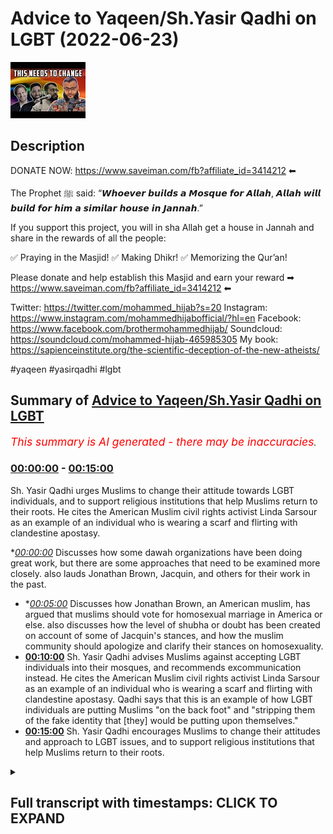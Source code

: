 # Advice to Yaqeen/Sh.Yasir Qadhi on LGBT (2022-06-23)

![alt Advice to Yaqeen/Sh.Yasir Qadhi on LGBT](i3VL7t5kt54.jpg "Advice to Yaqeen/Sh.Yasir Qadhi on LGBT")

## Description

DONATE NOW: https://www.saveiman.com/fb?affiliate_id=3414212 ⬅

The Prophet ﷺ said: “𝙒𝙝𝙤𝙚𝙫𝙚𝙧 𝙗𝙪𝙞𝙡𝙙𝙨 𝙖 𝙈𝙤𝙨𝙦𝙪𝙚 𝙛𝙤𝙧 𝘼𝙡𝙡𝙖𝙝, 𝘼𝙡𝙡𝙖𝙝 𝙬𝙞𝙡𝙡 𝙗𝙪𝙞𝙡𝙙 𝙛𝙤𝙧 𝙝𝙞𝙢 𝙖 𝙨𝙞𝙢𝙞𝙡𝙖𝙧 𝙝𝙤𝙪𝙨𝙚 𝙞𝙣 𝙅𝙖𝙣𝙣𝙖𝙝.”

If you support this project, you will in sha Allah get a house in Jannah and share in the rewards of all the people:

✅ Praying in the Masjid!
✅ Making Dhikr!
✅ Memorizing the Qur’an!

Please donate and help establish this Masjid and earn your reward ➡ https://www.saveiman.com/fb?affiliate_id=3414212 ⬅

Twitter: https://twitter.com/mohammed_hijab?s=20
Instagram: https://www.instagram.com/mohammedhijabofficial/?hl=en
Facebook: https://www.facebook.com/brothermohammedhijab/
Soundcloud: https://soundcloud.com/mohammed-hijab-465985305
My book: https://sapienceinstitute.org/the-scientific-deception-of-the-new-atheists/

#yaqeen #yasirqadhi #lgbt

## Summary of [Advice to Yaqeen/Sh.Yasir Qadhi on LGBT](https://www.youtube.com/watch?v=i3VL7t5kt54)


*<span style="color:red; font-size:125%">This summary is AI generated - there may be inaccuracies</span>. [](/)*

### [00:00:00](https://www.youtube.com/watch?v=i3VL7t5kt54&t=0) - [00:15:00](https://www.youtube.com/watch?v=i3VL7t5kt54&t=900)

Sh. Yasir Qadhi urges Muslims to change their attitude towards LGBT individuals, and to support religious institutions that help Muslims return to their roots. He cites the American Muslim civil rights activist Linda Sarsour as an example of an individual who is wearing a  scarf and flirting with clandestine apostasy.

**[00:00:00](https://www.youtube.com/watch?v=i3VL7t5kt54&t=0)* Discusses how some dawah organizations have been doing great work, but there are some approaches that need to be examined more closely. also lauds Jonathan Brown, Jacquin, and others for their work in the past.
* **[00:05:00](https://www.youtube.com/watch?v=i3VL7t5kt54&t=300)* Discusses how Jonathan Brown, an American muslim, has argued that muslims should vote for homosexual marriage in America or else. also discusses how the level of shubha or doubt has been created on account of some of Jacquin's stances, and how the muslim community should apologize and clarify their stances on homosexuality.
* **[00:10:00](https://www.youtube.com/watch?v=i3VL7t5kt54&t=600)** Sh. Yasir Qadhi advises Muslims against accepting LGBT individuals into their mosques, and recommends excommunication instead. He cites the American Muslim civil rights activist Linda Sarsour as an example of an individual who is wearing a  scarf and flirting with clandestine apostasy. Qadhi says that this is an example of how LGBT individuals are putting Muslims "on the back foot" and "stripping them of the fake identity that [they] would be putting upon themselves."
* **[00:15:00](https://www.youtube.com/watch?v=i3VL7t5kt54&t=900)** Sh. Yasir Qadhi encourages Muslims to change their attitudes and approach to LGBT issues, and to support religious institutions that help Muslims return to their roots.

<details><summary><h2>Full transcript with timestamps: CLICK TO EXPAND</h2></summary>

[0:00:00](https://youtu.be/i3VL7t5kt54?t=0) hey you are you wasting your time on  
[0:00:02](https://youtu.be/i3VL7t5kt54?t=2) social media again your brothers and  
[0:00:04](https://youtu.be/i3VL7t5kt54?t=4) sisters in islam net from norway are  
[0:00:06](https://youtu.be/i3VL7t5kt54?t=6) establishing a masjid a tawa center  
[0:00:10](https://youtu.be/i3VL7t5kt54?t=10) establishing a masjid to convey the  
[0:00:11](https://youtu.be/i3VL7t5kt54?t=11) message of islam is one of the best  
[0:00:14](https://youtu.be/i3VL7t5kt54?t=14) deeds a muslim can do there's a huge  
[0:00:17](https://youtu.be/i3VL7t5kt54?t=17) need for it in norway you know this and  
[0:00:18](https://youtu.be/i3VL7t5kt54?t=18) i know this so that makes the reward  
[0:00:21](https://youtu.be/i3VL7t5kt54?t=21) even greater so give generously and  
[0:00:24](https://youtu.be/i3VL7t5kt54?t=24) allah azzawajal will give you even more  
[0:00:28](https://youtu.be/i3VL7t5kt54?t=28) [Music]  
[0:00:36](https://youtu.be/i3VL7t5kt54?t=36) this is a follow-up video from one that  
[0:00:38](https://youtu.be/i3VL7t5kt54?t=38) i've done before about issues relating  
[0:00:40](https://youtu.be/i3VL7t5kt54?t=40) to lgbtq  
[0:00:42](https://youtu.be/i3VL7t5kt54?t=42) especially pertaining to the muslim  
[0:00:43](https://youtu.be/i3VL7t5kt54?t=43) community the tradition is muslim oh you  
[0:00:45](https://youtu.be/i3VL7t5kt54?t=45) just call it the muslim community and in  
[0:00:48](https://youtu.be/i3VL7t5kt54?t=48) the previous video that i made i was  
[0:00:50](https://youtu.be/i3VL7t5kt54?t=50) speaking particularly about some  
[0:00:51](https://youtu.be/i3VL7t5kt54?t=51) approaches of  
[0:00:52](https://youtu.be/i3VL7t5kt54?t=52) uh some dawah organizations  
[0:00:55](https://youtu.be/i3VL7t5kt54?t=55) um i mentioned ikna i mentioned yakreen  
[0:00:57](https://youtu.be/i3VL7t5kt54?t=57) i mentioned some figures  
[0:00:59](https://youtu.be/i3VL7t5kt54?t=59) of dawah like  
[0:01:02](https://youtu.be/i3VL7t5kt54?t=62) dr jonathan brown and other individuals  
[0:01:05](https://youtu.be/i3VL7t5kt54?t=65) who are i would consider big players in  
[0:01:07](https://youtu.be/i3VL7t5kt54?t=67) the tawa at least or in the public  
[0:01:09](https://youtu.be/i3VL7t5kt54?t=69) discourse and rightfully so because they  
[0:01:11](https://youtu.be/i3VL7t5kt54?t=71) have made many contributions which some  
[0:01:14](https://youtu.be/i3VL7t5kt54?t=74) of their detractors  
[0:01:15](https://youtu.be/i3VL7t5kt54?t=75) will never be able to make let alone  
[0:01:17](https://youtu.be/i3VL7t5kt54?t=77) have made in the past for example  
[0:01:19](https://youtu.be/i3VL7t5kt54?t=79) yesterday has done some great work  
[0:01:22](https://youtu.be/i3VL7t5kt54?t=82) especially relating to the seerah that  
[0:01:24](https://youtu.be/i3VL7t5kt54?t=84) he's put up in the english language i  
[0:01:25](https://youtu.be/i3VL7t5kt54?t=85) think i don't think  
[0:01:26](https://youtu.be/i3VL7t5kt54?t=86) almost anyone has done anything like  
[0:01:28](https://youtu.be/i3VL7t5kt54?t=88) that in terms of the effort and the  
[0:01:30](https://youtu.be/i3VL7t5kt54?t=90) output that was put into that and the  
[0:01:32](https://youtu.be/i3VL7t5kt54?t=92) originality and the  
[0:01:33](https://youtu.be/i3VL7t5kt54?t=93) research that must have been put into  
[0:01:35](https://youtu.be/i3VL7t5kt54?t=95) such a thing  
[0:01:36](https://youtu.be/i3VL7t5kt54?t=96) likewise  
[0:01:38](https://youtu.be/i3VL7t5kt54?t=98) he's done really great work and when it  
[0:01:40](https://youtu.be/i3VL7t5kt54?t=100) comes to the production quality of some  
[0:01:42](https://youtu.be/i3VL7t5kt54?t=102) of the things that have come up from  
[0:01:42](https://youtu.be/i3VL7t5kt54?t=102) japan i think everyone agrees that it's  
[0:01:44](https://youtu.be/i3VL7t5kt54?t=104) really brilliant and excellent and when  
[0:01:46](https://youtu.be/i3VL7t5kt54?t=106) he comes and  
[0:01:48](https://youtu.be/i3VL7t5kt54?t=108) speaks especially when he storytells and  
[0:01:50](https://youtu.be/i3VL7t5kt54?t=110) i have to say it's really really like  
[0:01:52](https://youtu.be/i3VL7t5kt54?t=112) inspirational the way he speaks about  
[0:01:54](https://youtu.be/i3VL7t5kt54?t=114) some of the prophets of the past and  
[0:01:56](https://youtu.be/i3VL7t5kt54?t=116) some of the companions of the past  
[0:01:57](https://youtu.be/i3VL7t5kt54?t=117) masha'allah is really it's excellent and  
[0:01:59](https://youtu.be/i3VL7t5kt54?t=119) jonathan brown an excellent a star a  
[0:02:02](https://youtu.be/i3VL7t5kt54?t=122) great academic who's done some really  
[0:02:04](https://youtu.be/i3VL7t5kt54?t=124) great work in the past and i think a lot  
[0:02:05](https://youtu.be/i3VL7t5kt54?t=125) of the detractors that do attack these  
[0:02:07](https://youtu.be/i3VL7t5kt54?t=127) people may have perverse intentions  
[0:02:09](https://youtu.be/i3VL7t5kt54?t=129) quite frankly i mean  
[0:02:11](https://youtu.be/i3VL7t5kt54?t=131) and  
[0:02:12](https://youtu.be/i3VL7t5kt54?t=132) i will repeat will not in the future  
[0:02:15](https://youtu.be/i3VL7t5kt54?t=135) let alone have in the past be able to  
[0:02:17](https://youtu.be/i3VL7t5kt54?t=137) produce anything like what these  
[0:02:19](https://youtu.be/i3VL7t5kt54?t=139) individuals have produced in terms of  
[0:02:21](https://youtu.be/i3VL7t5kt54?t=141) their contribution to the islamic  
[0:02:22](https://youtu.be/i3VL7t5kt54?t=142) discourse for the muslim people  
[0:02:25](https://youtu.be/i3VL7t5kt54?t=145) so we have benefited from that and i  
[0:02:26](https://youtu.be/i3VL7t5kt54?t=146) think it's important to start with that  
[0:02:28](https://youtu.be/i3VL7t5kt54?t=148) kind of recognition because these people  
[0:02:30](https://youtu.be/i3VL7t5kt54?t=150) have been in the dawa and in the public  
[0:02:32](https://youtu.be/i3VL7t5kt54?t=152) space much longer than we have and we  
[0:02:35](https://youtu.be/i3VL7t5kt54?t=155) uh you know have benefited i have  
[0:02:36](https://youtu.be/i3VL7t5kt54?t=156) personally benefited so much from all  
[0:02:39](https://youtu.be/i3VL7t5kt54?t=159) three individuals i must say  
[0:02:41](https://youtu.be/i3VL7t5kt54?t=161) and so i don't want anyone to think  
[0:02:43](https://youtu.be/i3VL7t5kt54?t=163) that this is trying to you know cancel  
[0:02:46](https://youtu.be/i3VL7t5kt54?t=166) them or something like this and  
[0:02:47](https://youtu.be/i3VL7t5kt54?t=167) what do we gain from that they're our  
[0:02:49](https://youtu.be/i3VL7t5kt54?t=169) friends we have a good personal  
[0:02:50](https://youtu.be/i3VL7t5kt54?t=170) relationship with them i've spoken to  
[0:02:52](https://youtu.be/i3VL7t5kt54?t=172) yesterday twice we've done two podcasts  
[0:02:55](https://youtu.be/i3VL7t5kt54?t=175) together jonathan brown has done a  
[0:02:56](https://youtu.be/i3VL7t5kt54?t=176) podcast with him we have a good personal  
[0:02:58](https://youtu.be/i3VL7t5kt54?t=178) relationship there's no need or reason  
[0:03:00](https://youtu.be/i3VL7t5kt54?t=180) or personal gain that i get from this at  
[0:03:02](https://youtu.be/i3VL7t5kt54?t=182) all  
[0:03:04](https://youtu.be/i3VL7t5kt54?t=184) at all the second thing i'll say is  
[0:03:07](https://youtu.be/i3VL7t5kt54?t=187) they've done great work and they  
[0:03:08](https://youtu.be/i3VL7t5kt54?t=188) continue to do great work and we don't  
[0:03:09](https://youtu.be/i3VL7t5kt54?t=189) want to disturb that great work  
[0:03:12](https://youtu.be/i3VL7t5kt54?t=192) not having said all that  
[0:03:14](https://youtu.be/i3VL7t5kt54?t=194) what i will say is this  
[0:03:16](https://youtu.be/i3VL7t5kt54?t=196) there are some approaches which need to  
[0:03:18](https://youtu.be/i3VL7t5kt54?t=198) be examined okay there are some  
[0:03:20](https://youtu.be/i3VL7t5kt54?t=200) approaches that need to be examined now  
[0:03:21](https://youtu.be/i3VL7t5kt54?t=201) recently i was very encouraged to find  
[0:03:24](https://youtu.be/i3VL7t5kt54?t=204) that after i done my first video  
[0:03:27](https://youtu.be/i3VL7t5kt54?t=207) that jacquin actually done a webinar  
[0:03:30](https://youtu.be/i3VL7t5kt54?t=210) uh  
[0:03:32](https://youtu.be/i3VL7t5kt54?t=212) sorry they've done webinar we are  
[0:03:33](https://youtu.be/i3VL7t5kt54?t=213) cleaned on a webinar  
[0:03:35](https://youtu.be/i3VL7t5kt54?t=215) on lgbtq uh issues i think that was the  
[0:03:38](https://youtu.be/i3VL7t5kt54?t=218) name of the webinar and they did clarify  
[0:03:41](https://youtu.be/i3VL7t5kt54?t=221) a lot a lot of things they clarified the  
[0:03:43](https://youtu.be/i3VL7t5kt54?t=223) ah cam of same-sex relationships and so  
[0:03:46](https://youtu.be/i3VL7t5kt54?t=226) on and i was very encouraged to see this  
[0:03:48](https://youtu.be/i3VL7t5kt54?t=228) uh clarification and unhappy and really  
[0:03:52](https://youtu.be/i3VL7t5kt54?t=232) i i i salute the the effort and commend  
[0:03:55](https://youtu.be/i3VL7t5kt54?t=235) it uh genuinely i'm not just saying i'm  
[0:03:57](https://youtu.be/i3VL7t5kt54?t=237) not just saying that and even  
[0:03:59](https://youtu.be/i3VL7t5kt54?t=239) came out and made a video about  
[0:04:00](https://youtu.be/i3VL7t5kt54?t=240) transgenderism and the fetus on on that  
[0:04:03](https://youtu.be/i3VL7t5kt54?t=243) and so on and honestly i really  
[0:04:06](https://youtu.be/i3VL7t5kt54?t=246) appreciate the self-reflective nature of  
[0:04:09](https://youtu.be/i3VL7t5kt54?t=249) the institute that you've been able to  
[0:04:10](https://youtu.be/i3VL7t5kt54?t=250) do all that kind of thing  
[0:04:12](https://youtu.be/i3VL7t5kt54?t=252) but what i will say is this  
[0:04:15](https://youtu.be/i3VL7t5kt54?t=255) the level of clarification there's a  
[0:04:17](https://youtu.be/i3VL7t5kt54?t=257) question i have to you  
[0:04:19](https://youtu.be/i3VL7t5kt54?t=259) is the level of clarification  
[0:04:23](https://youtu.be/i3VL7t5kt54?t=263) in line or commensurate with the level  
[0:04:26](https://youtu.be/i3VL7t5kt54?t=266) of  
[0:04:26](https://youtu.be/i3VL7t5kt54?t=266) doubt or shubha that has been created  
[0:04:28](https://youtu.be/i3VL7t5kt54?t=268) this is a question for me to you is the  
[0:04:31](https://youtu.be/i3VL7t5kt54?t=271) level of clarification that has been  
[0:04:32](https://youtu.be/i3VL7t5kt54?t=272) provided  
[0:04:33](https://youtu.be/i3VL7t5kt54?t=273) commensurate  
[0:04:34](https://youtu.be/i3VL7t5kt54?t=274) or  
[0:04:36](https://youtu.be/i3VL7t5kt54?t=276) with the level of subha that has been  
[0:04:37](https://youtu.be/i3VL7t5kt54?t=277) created now you may ask why should there  
[0:04:40](https://youtu.be/i3VL7t5kt54?t=280) be such a subha when we have  
[0:04:42](https://youtu.be/i3VL7t5kt54?t=282) consistently made  
[0:04:44](https://youtu.be/i3VL7t5kt54?t=284) you know our points clear on the ham of  
[0:04:46](https://youtu.be/i3VL7t5kt54?t=286) same-sex relationships i'll tell you why  
[0:04:49](https://youtu.be/i3VL7t5kt54?t=289) and since i've had these  
[0:04:50](https://youtu.be/i3VL7t5kt54?t=290) conversations online public  
[0:04:52](https://youtu.be/i3VL7t5kt54?t=292) conversations which are which are on the  
[0:04:54](https://youtu.be/i3VL7t5kt54?t=294) public record which people can watch  
[0:04:56](https://youtu.be/i3VL7t5kt54?t=296) i'll give you three examples of it in  
[0:04:59](https://youtu.be/i3VL7t5kt54?t=299) fact  
[0:05:00](https://youtu.be/i3VL7t5kt54?t=300) the level of shubha or doubt has been  
[0:05:02](https://youtu.be/i3VL7t5kt54?t=302) created on account  
[0:05:04](https://youtu.be/i3VL7t5kt54?t=304) of some of the stances that jacquin have  
[0:05:06](https://youtu.be/i3VL7t5kt54?t=306) taken  
[0:05:07](https://youtu.be/i3VL7t5kt54?t=307) for example jonathan brown made an  
[0:05:10](https://youtu.be/i3VL7t5kt54?t=310) article  
[0:05:11](https://youtu.be/i3VL7t5kt54?t=311) or has written an article that was then  
[0:05:13](https://youtu.be/i3VL7t5kt54?t=313) put onto jaquin which argued for the  
[0:05:16](https://youtu.be/i3VL7t5kt54?t=316) case of us supporting as the muslim  
[0:05:18](https://youtu.be/i3VL7t5kt54?t=318) community same-sex marriage  
[0:05:20](https://youtu.be/i3VL7t5kt54?t=320) now he says it wasn't an islamic case  
[0:05:22](https://youtu.be/i3VL7t5kt54?t=322) and he put so many caveats it wasn't  
[0:05:25](https://youtu.be/i3VL7t5kt54?t=325) quid pro quo and it wasn't this and so  
[0:05:27](https://youtu.be/i3VL7t5kt54?t=327) on  
[0:05:28](https://youtu.be/i3VL7t5kt54?t=328) nevertheless  
[0:05:29](https://youtu.be/i3VL7t5kt54?t=329) it was an article that argued that  
[0:05:31](https://youtu.be/i3VL7t5kt54?t=331) muslim people should vote for homosexual  
[0:05:35](https://youtu.be/i3VL7t5kt54?t=335) marriage in america or maybe elsewhere  
[0:05:37](https://youtu.be/i3VL7t5kt54?t=337) okay  
[0:05:39](https://youtu.be/i3VL7t5kt54?t=339) and it was on a  
[0:05:41](https://youtu.be/i3VL7t5kt54?t=341) website of an organization which was  
[0:05:43](https://youtu.be/i3VL7t5kt54?t=343) meant to represent the interests of the  
[0:05:45](https://youtu.be/i3VL7t5kt54?t=345) muslim people and it was really  
[0:05:47](https://youtu.be/i3VL7t5kt54?t=347) an apolo it is really an apologetic  
[0:05:49](https://youtu.be/i3VL7t5kt54?t=349) organization which was meant to deal  
[0:05:51](https://youtu.be/i3VL7t5kt54?t=351) with the doubts of the people  
[0:05:53](https://youtu.be/i3VL7t5kt54?t=353) if it is a political  
[0:05:55](https://youtu.be/i3VL7t5kt54?t=355) article what is it doing  
[0:05:57](https://youtu.be/i3VL7t5kt54?t=357) on  
[0:05:58](https://youtu.be/i3VL7t5kt54?t=358) an islamic website  
[0:06:01](https://youtu.be/i3VL7t5kt54?t=361) isn't that shopper that is being created  
[0:06:04](https://youtu.be/i3VL7t5kt54?t=364) so the question now which begs itself  
[0:06:07](https://youtu.be/i3VL7t5kt54?t=367) is  
[0:06:08](https://youtu.be/i3VL7t5kt54?t=368) can muslim people support such a thing  
[0:06:09](https://youtu.be/i3VL7t5kt54?t=369) which is antithetical to their own  
[0:06:11](https://youtu.be/i3VL7t5kt54?t=371) beliefs are you telling me that such a  
[0:06:12](https://youtu.be/i3VL7t5kt54?t=372) thing was not a supper it was a supper  
[0:06:15](https://youtu.be/i3VL7t5kt54?t=375) and the evidence of that  
[0:06:16](https://youtu.be/i3VL7t5kt54?t=376) is that it was removed subsequently  
[0:06:19](https://youtu.be/i3VL7t5kt54?t=379) after these discussions were had in the  
[0:06:21](https://youtu.be/i3VL7t5kt54?t=381) public sphere after we had him on the mh  
[0:06:23](https://youtu.be/i3VL7t5kt54?t=383) podcast after the muslim community  
[0:06:25](https://youtu.be/i3VL7t5kt54?t=385) wasn't buying quite frankly the series  
[0:06:27](https://youtu.be/i3VL7t5kt54?t=387) of justifications that jonathan brown  
[0:06:29](https://youtu.be/i3VL7t5kt54?t=389) has put forward  
[0:06:31](https://youtu.be/i3VL7t5kt54?t=391) it was removed but was removed without  
[0:06:33](https://youtu.be/i3VL7t5kt54?t=393) clarification  
[0:06:35](https://youtu.be/i3VL7t5kt54?t=395) it was removed without consolation it  
[0:06:37](https://youtu.be/i3VL7t5kt54?t=397) was removed without retraction formal  
[0:06:39](https://youtu.be/i3VL7t5kt54?t=399) retraction it was just  
[0:06:41](https://youtu.be/i3VL7t5kt54?t=401) inconsequent conspicuously removed  
[0:06:44](https://youtu.be/i3VL7t5kt54?t=404) and is that enough is that sufficient  
[0:06:46](https://youtu.be/i3VL7t5kt54?t=406) for the muslim community i i say no it's  
[0:06:49](https://youtu.be/i3VL7t5kt54?t=409) not enough after you've done something  
[0:06:51](https://youtu.be/i3VL7t5kt54?t=411) like that which no muslim scholar in the  
[0:06:52](https://youtu.be/i3VL7t5kt54?t=412) history of islam has argued  
[0:06:55](https://youtu.be/i3VL7t5kt54?t=415) you make an argument that no  
[0:06:57](https://youtu.be/i3VL7t5kt54?t=417) precedent has been given for  
[0:06:59](https://youtu.be/i3VL7t5kt54?t=419) jurisprudentially  
[0:07:01](https://youtu.be/i3VL7t5kt54?t=421) and then you just remove it and then no  
[0:07:03](https://youtu.be/i3VL7t5kt54?t=423) clarification is given i think that is  
[0:07:05](https://youtu.be/i3VL7t5kt54?t=425) quite frankly not fair on the muslim  
[0:07:07](https://youtu.be/i3VL7t5kt54?t=427) community  
[0:07:09](https://youtu.be/i3VL7t5kt54?t=429) a second example is there's an entire  
[0:07:11](https://youtu.be/i3VL7t5kt54?t=431) framework that  
[0:07:12](https://youtu.be/i3VL7t5kt54?t=432) man has put forward on fruitful  
[0:07:14](https://youtu.be/i3VL7t5kt54?t=434) coalition building he calls it and it's  
[0:07:16](https://youtu.be/i3VL7t5kt54?t=436) still up there now and he's got levels  
[0:07:19](https://youtu.be/i3VL7t5kt54?t=439) of it and we're seeing almost  
[0:07:21](https://youtu.be/i3VL7t5kt54?t=441) you know shake hands and hold hands and  
[0:07:23](https://youtu.be/i3VL7t5kt54?t=443) so on with members of the lgbtq  
[0:07:26](https://youtu.be/i3VL7t5kt54?t=446) community  
[0:07:27](https://youtu.be/i3VL7t5kt54?t=447) walking in the parades and doing these  
[0:07:29](https://youtu.be/i3VL7t5kt54?t=449) practices and rituals and all these kind  
[0:07:30](https://youtu.be/i3VL7t5kt54?t=450) of things which has been refuted for and  
[0:07:32](https://youtu.be/i3VL7t5kt54?t=452) rightfully so quite frankly  
[0:07:35](https://youtu.be/i3VL7t5kt54?t=455) and then  
[0:07:37](https://youtu.be/i3VL7t5kt54?t=457) where is i mean is the level of  
[0:07:39](https://youtu.be/i3VL7t5kt54?t=459) apology and the level of clarification  
[0:07:41](https://youtu.be/i3VL7t5kt54?t=461) was it  
[0:07:43](https://youtu.be/i3VL7t5kt54?t=463) was it in line with that you have to ask  
[0:07:45](https://youtu.be/i3VL7t5kt54?t=465) yourself that question you have to ask  
[0:07:47](https://youtu.be/i3VL7t5kt54?t=467) yourself that question  
[0:07:49](https://youtu.be/i3VL7t5kt54?t=469) secondly  
[0:07:50](https://youtu.be/i3VL7t5kt54?t=470) why is it the case that the only  
[0:07:53](https://youtu.be/i3VL7t5kt54?t=473) relationship that the big players of  
[0:07:56](https://youtu.be/i3VL7t5kt54?t=476) american da'wah have had with  
[0:07:58](https://youtu.be/i3VL7t5kt54?t=478) homosexuals is one where they're a  
[0:08:01](https://youtu.be/i3VL7t5kt54?t=481) either on the back foot or b trying to  
[0:08:03](https://youtu.be/i3VL7t5kt54?t=483) build coalitions is this really the  
[0:08:05](https://youtu.be/i3VL7t5kt54?t=485) quranic model  
[0:08:08](https://youtu.be/i3VL7t5kt54?t=488) well it's not  
[0:08:20](https://youtu.be/i3VL7t5kt54?t=500) is that we the only thing the muslims  
[0:08:22](https://youtu.be/i3VL7t5kt54?t=502) are doing with  
[0:08:23](https://youtu.be/i3VL7t5kt54?t=503) individuals who are self-proclaimed  
[0:08:26](https://youtu.be/i3VL7t5kt54?t=506) happily homosexuals is this  
[0:08:31](https://youtu.be/i3VL7t5kt54?t=511) i don't think you'd sorry to say i'm  
[0:08:32](https://youtu.be/i3VL7t5kt54?t=512) sorry i'm so sorry i don't think you  
[0:08:34](https://youtu.be/i3VL7t5kt54?t=514) would endorse that in the least  
[0:08:37](https://youtu.be/i3VL7t5kt54?t=517) why have you never given doubt why have  
[0:08:38](https://youtu.be/i3VL7t5kt54?t=518) we never seen any of you give dawah  
[0:08:41](https://youtu.be/i3VL7t5kt54?t=521) to individuals who are exhibiting this  
[0:08:43](https://youtu.be/i3VL7t5kt54?t=523) feeling  
[0:08:44](https://youtu.be/i3VL7t5kt54?t=524) from the non-muslim community  
[0:08:46](https://youtu.be/i3VL7t5kt54?t=526) true relationship building  
[0:08:50](https://youtu.be/i3VL7t5kt54?t=530) is not having a phony relationship based  
[0:08:52](https://youtu.be/i3VL7t5kt54?t=532) on disingenuous beliefs  
[0:08:56](https://youtu.be/i3VL7t5kt54?t=536) or that you try and put the elephant  
[0:08:57](https://youtu.be/i3VL7t5kt54?t=537) under the carpet or something  
[0:09:00](https://youtu.be/i3VL7t5kt54?t=540) no  
[0:09:01](https://youtu.be/i3VL7t5kt54?t=541) true relationship building is where you  
[0:09:03](https://youtu.be/i3VL7t5kt54?t=543) agree to disagree  
[0:09:05](https://youtu.be/i3VL7t5kt54?t=545) that is why  
[0:09:06](https://youtu.be/i3VL7t5kt54?t=546) the homosexual community some of which  
[0:09:09](https://youtu.be/i3VL7t5kt54?t=549) they have no problem with me  
[0:09:10](https://youtu.be/i3VL7t5kt54?t=550) it's all for the public record to see  
[0:09:12](https://youtu.be/i3VL7t5kt54?t=552) i've had conversations with them in the  
[0:09:14](https://youtu.be/i3VL7t5kt54?t=554) public space  
[0:09:15](https://youtu.be/i3VL7t5kt54?t=555) and after i've explained to them my  
[0:09:18](https://youtu.be/i3VL7t5kt54?t=558) entire ethos and my all my beliefs  
[0:09:21](https://youtu.be/i3VL7t5kt54?t=561) it's still agreed to disagree and it's  
[0:09:22](https://youtu.be/i3VL7t5kt54?t=562) actually happy days because there is  
[0:09:24](https://youtu.be/i3VL7t5kt54?t=564) tolerance in that community i mean it's  
[0:09:25](https://youtu.be/i3VL7t5kt54?t=565) not like they're completely intolerant  
[0:09:26](https://youtu.be/i3VL7t5kt54?t=566) to the muslim people do you have such  
[0:09:29](https://youtu.be/i3VL7t5kt54?t=569) uh maybe  
[0:09:30](https://youtu.be/i3VL7t5kt54?t=570) fear that they'll you'll be rejected by  
[0:09:32](https://youtu.be/i3VL7t5kt54?t=572) them that you cannot even engage with  
[0:09:34](https://youtu.be/i3VL7t5kt54?t=574) them in a positive manner telling them  
[0:09:35](https://youtu.be/i3VL7t5kt54?t=575) what islam is  
[0:09:37](https://youtu.be/i3VL7t5kt54?t=577) why have we not seen one  
[0:09:40](https://youtu.be/i3VL7t5kt54?t=580) single video  
[0:09:42](https://youtu.be/i3VL7t5kt54?t=582) or something on the public record where  
[0:09:44](https://youtu.be/i3VL7t5kt54?t=584) you are challenging the beliefs  
[0:09:46](https://youtu.be/i3VL7t5kt54?t=586) and the stances and the practices of  
[0:09:48](https://youtu.be/i3VL7t5kt54?t=588) those individuals who we call brothers  
[0:09:51](https://youtu.be/i3VL7t5kt54?t=591) and sisters in humanity  
[0:09:52](https://youtu.be/i3VL7t5kt54?t=592) if you really want the best for someone  
[0:09:54](https://youtu.be/i3VL7t5kt54?t=594) you share what you think you have with  
[0:09:56](https://youtu.be/i3VL7t5kt54?t=596) them  
[0:09:57](https://youtu.be/i3VL7t5kt54?t=597) it's not it's  
[0:10:00](https://youtu.be/i3VL7t5kt54?t=600) that's the second criticism so this is a  
[0:10:02](https://youtu.be/i3VL7t5kt54?t=602) weak  
[0:10:02](https://youtu.be/i3VL7t5kt54?t=602) approach and this weakness was exhibited  
[0:10:06](https://youtu.be/i3VL7t5kt54?t=606) for all to see  
[0:10:08](https://youtu.be/i3VL7t5kt54?t=608) in the following clip which i found was  
[0:10:11](https://youtu.be/i3VL7t5kt54?t=611) well when i first saw it i was very  
[0:10:13](https://youtu.be/i3VL7t5kt54?t=613) upset and angered on behalf of shaykh  
[0:10:16](https://youtu.be/i3VL7t5kt54?t=616) let's watch let's watch the clip  
[0:10:17](https://youtu.be/i3VL7t5kt54?t=617) together do you see how that's  
[0:10:19](https://youtu.be/i3VL7t5kt54?t=619) problematic for a lot of people  
[0:10:20](https://youtu.be/i3VL7t5kt54?t=620) listening who'll say you say they're  
[0:10:21](https://youtu.be/i3VL7t5kt54?t=621) welcome in your mosque but they're  
[0:10:22](https://youtu.be/i3VL7t5kt54?t=622) welcome as sinners and that  
[0:10:24](https://youtu.be/i3VL7t5kt54?t=624) well it's not it's not our it's not our  
[0:10:27](https://youtu.be/i3VL7t5kt54?t=627) uh job to judge others i'm willing to  
[0:10:29](https://youtu.be/i3VL7t5kt54?t=629) allow them their rights are they willing  
[0:10:31](https://youtu.be/i3VL7t5kt54?t=631) to allow me my rights when you say  
[0:10:32](https://youtu.be/i3VL7t5kt54?t=632) you're willing to allow them their  
[0:10:33](https://youtu.be/i3VL7t5kt54?t=633) rights their political rights  
[0:10:35](https://youtu.be/i3VL7t5kt54?t=635) do you support same-sex marriage i  
[0:10:36](https://youtu.be/i3VL7t5kt54?t=636) support the notion that the american  
[0:10:38](https://youtu.be/i3VL7t5kt54?t=638) government is not in charge of morality  
[0:10:40](https://youtu.be/i3VL7t5kt54?t=640) so you're not opposed to same-sex  
[0:10:42](https://youtu.be/i3VL7t5kt54?t=642) marriage  
[0:10:43](https://youtu.be/i3VL7t5kt54?t=643) politically yes but but morally i i  
[0:10:46](https://youtu.be/i3VL7t5kt54?t=646) don't agree with this so there's a  
[0:10:47](https://youtu.be/i3VL7t5kt54?t=647) there's a difference  
[0:10:48](https://youtu.be/i3VL7t5kt54?t=648) of the land you're not complaining  
[0:10:50](https://youtu.be/i3VL7t5kt54?t=650) do you think  
[0:10:52](https://youtu.be/i3VL7t5kt54?t=652) that  
[0:10:53](https://youtu.be/i3VL7t5kt54?t=653) this is fair  
[0:10:54](https://youtu.be/i3VL7t5kt54?t=654) that a member of the  
[0:10:57](https://youtu.be/i3VL7t5kt54?t=657) so-called scholarly classes  
[0:10:59](https://youtu.be/i3VL7t5kt54?t=659) the high echelons of islamic  
[0:11:01](https://youtu.be/i3VL7t5kt54?t=661) intellectuality  
[0:11:04](https://youtu.be/i3VL7t5kt54?t=664) is put in front of an individual  
[0:11:06](https://youtu.be/i3VL7t5kt54?t=666) actually two of them but let's focus on  
[0:11:08](https://youtu.be/i3VL7t5kt54?t=668) linda  
[0:11:09](https://youtu.be/i3VL7t5kt54?t=669) an individual who is flirting with  
[0:11:12](https://youtu.be/i3VL7t5kt54?t=672) clandestine apostasy  
[0:11:16](https://youtu.be/i3VL7t5kt54?t=676) and that she's putting you on the back  
[0:11:17](https://youtu.be/i3VL7t5kt54?t=677) foot  
[0:11:20](https://youtu.be/i3VL7t5kt54?t=680) well it breaks my heart to see that  
[0:11:23](https://youtu.be/i3VL7t5kt54?t=683) she's putting you on the back foot  
[0:11:25](https://youtu.be/i3VL7t5kt54?t=685) and she's mentioning things which have  
[0:11:27](https://youtu.be/i3VL7t5kt54?t=687) in them the potential for riddha  
[0:11:30](https://youtu.be/i3VL7t5kt54?t=690) apostasy and they're going unchallenged  
[0:11:32](https://youtu.be/i3VL7t5kt54?t=692) this is an individual who's wearing a  
[0:11:34](https://youtu.be/i3VL7t5kt54?t=694) head scarf  
[0:11:35](https://youtu.be/i3VL7t5kt54?t=695) she's in front of a man of deen religion  
[0:11:38](https://youtu.be/i3VL7t5kt54?t=698) and she's saying we basically it's a  
[0:11:40](https://youtu.be/i3VL7t5kt54?t=700) paraphrase that she thinks the cause of  
[0:11:42](https://youtu.be/i3VL7t5kt54?t=702) homosexuality is the same islamic cause  
[0:11:44](https://youtu.be/i3VL7t5kt54?t=704) you put that to linda you're an american  
[0:11:45](https://youtu.be/i3VL7t5kt54?t=705) muslim civil rights activist you  
[0:11:47](https://youtu.be/i3VL7t5kt54?t=707) campaign against islamophobia in favor  
[0:11:49](https://youtu.be/i3VL7t5kt54?t=709) of muslim civil rights but you also  
[0:11:50](https://youtu.be/i3VL7t5kt54?t=710) campaign against homophobia and in favor  
[0:11:53](https://youtu.be/i3VL7t5kt54?t=713) of lgbt rights do you see that as all  
[0:11:55](https://youtu.be/i3VL7t5kt54?t=715) part of the same struggle  
[0:11:57](https://youtu.be/i3VL7t5kt54?t=717) absolutely and i will say this about  
[0:11:58](https://youtu.be/i3VL7t5kt54?t=718) american muslims there has not been any  
[0:12:00](https://youtu.be/i3VL7t5kt54?t=720) coordinated coordinated campaign  
[0:12:02](https://youtu.be/i3VL7t5kt54?t=722) oppositional to the supreme court um  
[0:12:04](https://youtu.be/i3VL7t5kt54?t=724) decision for same-sex marriage and  
[0:12:06](https://youtu.be/i3VL7t5kt54?t=726) you're not correcting that in fact  
[0:12:07](https://youtu.be/i3VL7t5kt54?t=727) you're just revere you're talking about  
[0:12:09](https://youtu.be/i3VL7t5kt54?t=729) your own track record and defending  
[0:12:10](https://youtu.be/i3VL7t5kt54?t=730) yourself yeah not even islam but quite  
[0:12:12](https://youtu.be/i3VL7t5kt54?t=732) frankly yourself well let me put that  
[0:12:14](https://youtu.be/i3VL7t5kt54?t=734) point to it well that's exactly what  
[0:12:15](https://youtu.be/i3VL7t5kt54?t=735) i've been doing linda if you actually  
[0:12:16](https://youtu.be/i3VL7t5kt54?t=736) listen to the lectures that are on  
[0:12:18](https://youtu.be/i3VL7t5kt54?t=738) youtube uh i would say i'm one of the  
[0:12:19](https://youtu.be/i3VL7t5kt54?t=739) very few clerics that have very publicly  
[0:12:22](https://youtu.be/i3VL7t5kt54?t=742) said do you think this is going to give  
[0:12:24](https://youtu.be/i3VL7t5kt54?t=744) islam and muslims  
[0:12:29](https://youtu.be/i3VL7t5kt54?t=749) it is a failed approach and it's not an  
[0:12:32](https://youtu.be/i3VL7t5kt54?t=752) approach that is going to yield any uh  
[0:12:34](https://youtu.be/i3VL7t5kt54?t=754) positive effects  
[0:12:36](https://youtu.be/i3VL7t5kt54?t=756) and it's likely to  
[0:12:38](https://youtu.be/i3VL7t5kt54?t=758) mark all of the good work you've done  
[0:12:40](https://youtu.be/i3VL7t5kt54?t=760) elsewhere  
[0:12:41](https://youtu.be/i3VL7t5kt54?t=761) and i see that as a real tragedy in fact  
[0:12:43](https://youtu.be/i3VL7t5kt54?t=763) and it hurts me to say it  
[0:12:46](https://youtu.be/i3VL7t5kt54?t=766) it hurts me to say it but i'm angered  
[0:12:48](https://youtu.be/i3VL7t5kt54?t=768) and disappointed  
[0:12:50](https://youtu.be/i3VL7t5kt54?t=770) and i never saw this video before i only  
[0:12:51](https://youtu.be/i3VL7t5kt54?t=771) saw this quite recently when i saw it i  
[0:12:53](https://youtu.be/i3VL7t5kt54?t=773) was very disappointed when i  
[0:12:55](https://youtu.be/i3VL7t5kt54?t=775) to see a woman like that yeah  
[0:12:58](https://youtu.be/i3VL7t5kt54?t=778) a woman like that  
[0:13:00](https://youtu.be/i3VL7t5kt54?t=780) yanni put you on the back foot yes  
[0:13:03](https://youtu.be/i3VL7t5kt54?t=783) in that way  
[0:13:04](https://youtu.be/i3VL7t5kt54?t=784) yeah and you couldn't even ask a couple  
[0:13:06](https://youtu.be/i3VL7t5kt54?t=786) of questions that would have put her  
[0:13:07](https://youtu.be/i3VL7t5kt54?t=787) directly on the back foot do you  
[0:13:08](https://youtu.be/i3VL7t5kt54?t=788) consider homosexuality as a sin  
[0:13:10](https://youtu.be/i3VL7t5kt54?t=790) it would have it would have if she said  
[0:13:12](https://youtu.be/i3VL7t5kt54?t=792) yes  
[0:13:13](https://youtu.be/i3VL7t5kt54?t=793) then it would so how do you  
[0:13:15](https://youtu.be/i3VL7t5kt54?t=795) then you can follow up if she said no  
[0:13:17](https://youtu.be/i3VL7t5kt54?t=797) then you can excommunicate her you can  
[0:13:20](https://youtu.be/i3VL7t5kt54?t=800) excommunicate from the fault of islam  
[0:13:22](https://youtu.be/i3VL7t5kt54?t=802) after you do it kamas alhaja and then  
[0:13:24](https://youtu.be/i3VL7t5kt54?t=804) you put her in the back foot again you  
[0:13:26](https://youtu.be/i3VL7t5kt54?t=806) you strip her of the fake identity that  
[0:13:28](https://youtu.be/i3VL7t5kt54?t=808) then she would be putting upon herself  
[0:13:30](https://youtu.be/i3VL7t5kt54?t=810) this is the isa we require this is the  
[0:13:33](https://youtu.be/i3VL7t5kt54?t=813) clear-cut  
[0:13:34](https://youtu.be/i3VL7t5kt54?t=814) straight talking kulu kola and sadida  
[0:13:36](https://youtu.be/i3VL7t5kt54?t=816) that we need  
[0:13:38](https://youtu.be/i3VL7t5kt54?t=818) it's not fair that the muslims have this  
[0:13:41](https://youtu.be/i3VL7t5kt54?t=821) level of representation quite frankly on  
[0:13:43](https://youtu.be/i3VL7t5kt54?t=823) issues so  
[0:13:44](https://youtu.be/i3VL7t5kt54?t=824) topical as these  
[0:13:46](https://youtu.be/i3VL7t5kt54?t=826) and then you know and then confusion is  
[0:13:49](https://youtu.be/i3VL7t5kt54?t=829) put in the atmosphere so i've given you  
[0:13:50](https://youtu.be/i3VL7t5kt54?t=830) three clear cut examples  
[0:13:54](https://youtu.be/i3VL7t5kt54?t=834) of why the shah as is as it is  
[0:13:57](https://youtu.be/i3VL7t5kt54?t=837) why the doubt has been created in the  
[0:14:00](https://youtu.be/i3VL7t5kt54?t=840) minds of the muslims the issue is not  
[0:14:02](https://youtu.be/i3VL7t5kt54?t=842) just an issue of ideology  
[0:14:05](https://youtu.be/i3VL7t5kt54?t=845) or belief  
[0:14:06](https://youtu.be/i3VL7t5kt54?t=846) the issue is also an issue of attitude  
[0:14:10](https://youtu.be/i3VL7t5kt54?t=850) what made the civil rights movement so  
[0:14:12](https://youtu.be/i3VL7t5kt54?t=852) successful was not just the arguments  
[0:14:14](https://youtu.be/i3VL7t5kt54?t=854) that  
[0:14:15](https://youtu.be/i3VL7t5kt54?t=855) black people were making say for example  
[0:14:16](https://youtu.be/i3VL7t5kt54?t=856) in the 1960s  
[0:14:19](https://youtu.be/i3VL7t5kt54?t=859) it was the spirit that they came with  
[0:14:20](https://youtu.be/i3VL7t5kt54?t=860) the attitude that they came with  
[0:14:22](https://youtu.be/i3VL7t5kt54?t=862) the confidence that they came with  
[0:14:25](https://youtu.be/i3VL7t5kt54?t=865) if they had placid and docile and timid  
[0:14:28](https://youtu.be/i3VL7t5kt54?t=868) and weak attitudes and their temperament  
[0:14:31](https://youtu.be/i3VL7t5kt54?t=871) wasn't fit for purpose the civil rights  
[0:14:33](https://youtu.be/i3VL7t5kt54?t=873) movement wouldn't be what it is  
[0:14:36](https://youtu.be/i3VL7t5kt54?t=876) no change would have been made  
[0:14:38](https://youtu.be/i3VL7t5kt54?t=878) if they had shaken hands with the wrong  
[0:14:40](https://youtu.be/i3VL7t5kt54?t=880) people or tried to take protection and  
[0:14:42](https://youtu.be/i3VL7t5kt54?t=882) seek shelter from individuals who in  
[0:14:45](https://youtu.be/i3VL7t5kt54?t=885) their reality don't want the best for  
[0:14:47](https://youtu.be/i3VL7t5kt54?t=887) the for their own communities  
[0:14:49](https://youtu.be/i3VL7t5kt54?t=889) it wouldn't have been as successful as  
[0:14:50](https://youtu.be/i3VL7t5kt54?t=890) it is he tell you and all of us  
[0:14:54](https://youtu.be/i3VL7t5kt54?t=894) that these people are the sheep  
[0:14:56](https://youtu.be/i3VL7t5kt54?t=896) or the wolves in sheep sheep's clothing  
[0:15:00](https://youtu.be/i3VL7t5kt54?t=900) and he would tell us  
[0:15:02](https://youtu.be/i3VL7t5kt54?t=902) if you take inspiration from him  
[0:15:06](https://youtu.be/i3VL7t5kt54?t=906) to seek self-sufficiency  
[0:15:09](https://youtu.be/i3VL7t5kt54?t=909) after  
[0:15:10](https://youtu.be/i3VL7t5kt54?t=910) allah  
[0:15:12](https://youtu.be/i3VL7t5kt54?t=912) so this is my final advice  
[0:15:15](https://youtu.be/i3VL7t5kt54?t=915) my final advice to you guys  
[0:15:17](https://youtu.be/i3VL7t5kt54?t=917) is don't just change your approach which  
[0:15:20](https://youtu.be/i3VL7t5kt54?t=920) of course you do need to change  
[0:15:23](https://youtu.be/i3VL7t5kt54?t=923) you need to be more polemical forthright  
[0:15:25](https://youtu.be/i3VL7t5kt54?t=925) you need to put your position forward  
[0:15:28](https://youtu.be/i3VL7t5kt54?t=928) put them on the back foot  
[0:15:30](https://youtu.be/i3VL7t5kt54?t=930) but not just that change your attitudes  
[0:15:33](https://youtu.be/i3VL7t5kt54?t=933) because if you don't start  
[0:15:35](https://youtu.be/i3VL7t5kt54?t=935) having a confident attitude to these  
[0:15:38](https://youtu.be/i3VL7t5kt54?t=938) issues  
[0:15:40](https://youtu.be/i3VL7t5kt54?t=940) our people will suffer  
[0:15:43](https://youtu.be/i3VL7t5kt54?t=943) our people will suffer  
[0:15:45](https://youtu.be/i3VL7t5kt54?t=945) more than they have already suffered  
[0:15:51](https://youtu.be/i3VL7t5kt54?t=951) your brothers and sisters in islam net  
[0:15:53](https://youtu.be/i3VL7t5kt54?t=953) from norway are establishing a masjid a  
[0:15:56](https://youtu.be/i3VL7t5kt54?t=956) dhawa center  
[0:15:57](https://youtu.be/i3VL7t5kt54?t=957) this center this masjid this educational  
[0:16:00](https://youtu.be/i3VL7t5kt54?t=960) institution will act like a beacon of  
[0:16:03](https://youtu.be/i3VL7t5kt54?t=963) light calling the muslims in norway back  
[0:16:06](https://youtu.be/i3VL7t5kt54?t=966) to the essence of islam so give  
[0:16:08](https://youtu.be/i3VL7t5kt54?t=968) generously and allah will give you even  
[0:16:11](https://youtu.be/i3VL7t5kt54?t=971) more  
[0:16:24](https://youtu.be/i3VL7t5kt54?t=984) you  
</details>